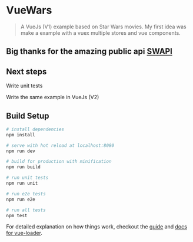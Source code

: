 # VueWars

> A VueJs (V1) example based on Star Wars movies.
> My first idea was make a example with a vuex multiple stores and vue components.

## Big thanks for the amazing public api [SWAPI](https://swapi.co/)

## Next steps

Write unit tests

Write the same example in VueJs (V2) 

## Build Setup

``` bash
# install dependencies
npm install

# serve with hot reload at localhost:8080
npm run dev

# build for production with minification
npm run build

# run unit tests
npm run unit

# run e2e tests
npm run e2e

# run all tests
npm test
```

For detailed explanation on how things work, checkout the [guide](http://vuejs-templates.github.io/webpack/) and [docs for vue-loader](http://vuejs.github.io/vue-loader).
